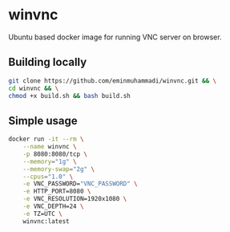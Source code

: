 # winvnc

Ubuntu based docker image for running VNC server on browser.

## Building locally

```bash
git clone https://github.com/eminmuhammadi/winvnc.git && \
cd winvnc && \
chmod +x build.sh && bash build.sh
```

## Simple usage

```bash
docker run -it --rm \
    --name winvnc \
    -p 8080:8080/tcp \
    --memory="1g" \
    --memory-swap="2g" \
    --cpus="1.0" \
    -e VNC_PASSWORD="VNC_PASSWORD" \
    -e HTTP_PORT=8080 \
    -e VNC_RESOLUTION=1920x1080 \
    -e VNC_DEPTH=24 \
    -e TZ=UTC \
    winvnc:latest
```